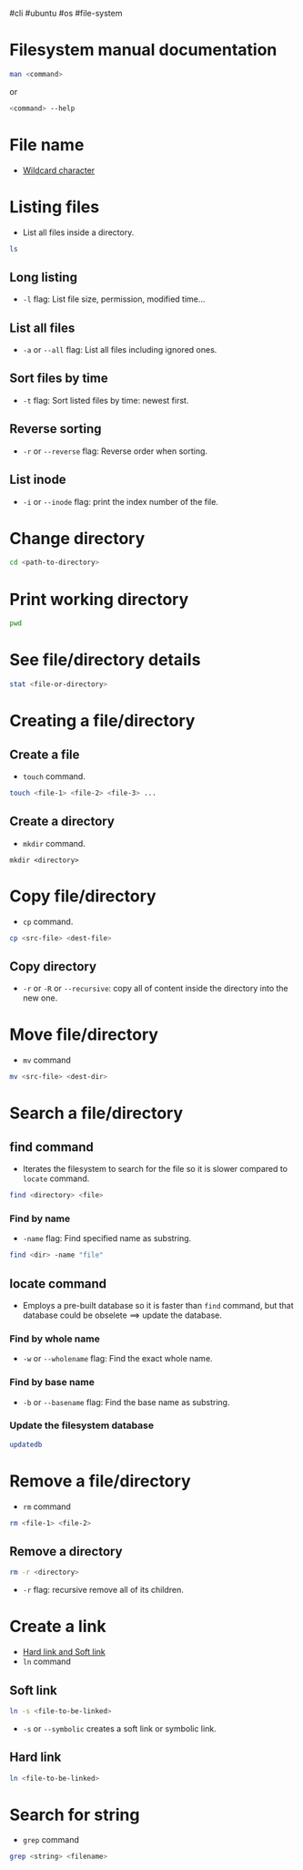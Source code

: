 #cli #ubuntu #os #file-system

# Filesystem manual documentation
```bash
man <command>
```
or 
```bash
<command> --help
```
# File name
- [Wildcard character](Wildcard%20character.md) 
# Listing files
- List all files inside a directory.
```bash
ls
```
## Long listing
- `-l` flag: List file size, permission, modified time...
## List all files
- `-a` or `--all` flag: List all files including ignored ones.
## Sort files by time
- `-t` flag: Sort listed files by time: newest first.
## Reverse sorting
- `-r` or `--reverse` flag: Reverse order when sorting.
## List inode
- `-i` or `--inode` flag: print the index number of the file.
# Change directory
```bash
cd <path-to-directory>
```

# Print working directory
```bash
pwd
```

# See file/directory details
```bash
stat <file-or-directory>
```

# Creating a file/directory
## Create a file
- `touch` command.
```bash
touch <file-1> <file-2> <file-3> ... 
```

## Create a directory
- `mkdir` command.
```
mkdir <directory>
```


# Copy file/directory
- `cp` command.
```bash
cp <src-file> <dest-file>
```

## Copy directory
- `-r` or `-R` or `--recursive`: copy all of content inside the directory into the new one.

# Move file/directory
- `mv` command
```bash
mv <src-file> <dest-dir>
```

# Search a file/directory
## find command
- Iterates the filesystem to search for the file so it is slower compared to `locate` command.
```bash
find <directory> <file>
```

### Find by name
- `-name` flag: Find specified name as substring.
```bash
find <dir> -name "file"
```

## locate command
- Employs a pre-built database so it is faster than `find` command, but that database could be obselete $\implies$ update the database.
### Find by whole name
- `-w` or `--wholename` flag: Find the exact whole name.
### Find by base name
- `-b` or `--basename` flag: Find the base name as substring.
### Update the filesystem database
```bash
updatedb
```

# Remove a file/directory
- `rm` command
```bash
rm <file-1> <file-2>
```
## Remove a directory
```bash
rm -r <directory>
```

- `-r` flag: recursive remove all of its children.

# Create a link
- [Hard link and Soft link](Hard%20link%20and%20Soft%20link.md)
- `ln` command
## Soft link
```bash
ln -s <file-to-be-linked>
```
- `-s` or `--symbolic` creates a soft link or symbolic link.
## Hard link
```bash
ln <file-to-be-linked>
```

# Search for string
- `grep`  command
```bash
grep <string> <filename>
```

